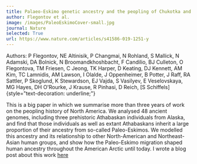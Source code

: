 ```yaml
---
title: Palaeo-Eskimo genetic ancestry and the peopling of Chukotka and North America
author: Flegontov et al.
image: /images/PaleoEskimoCover-small.jpg
journal: Nature
selected: True
url: https://www.nature.com/articles/s41586-019-1251-y
---
```


Authors: P Flegontov, NE Altinisik, P Changmai, N Rohland, S Mallick, N Adamski, DA Bolnick, N Broomandkhoshbacht, F Candilio, BJ Culleton, O Flegontova, TM Friesen, C Jeong, TK Harper, D Keating, DJ Kennett, AM Kim, TC Lamnidis, AM Lawson, I Olalde, J Oppenheimer, B Potter, J Raff, RA Sattler, P Skoglund, K Stewardson, EJ Vajda, S Vasilyev, E Veselovskaya, MG Hayes, DH O\'Rourke, J Krause, R Pinhasi, D Reich, [S Schiffels]{style="text-decoration: underline;"}

This is a big paper in which we summarise more than three years of work on the peopling history of North America. We analysed 48 ancient genomes, including three prehistoric Athabaskan individuals from Alaska, and find that those individuals as well as extant Athabaskans inherit a large proportion of their ancestry from so-called Paleo-Eskimos. We modelled this ancestry and its relationship to other North-American and Northeast-Asian human groups, and show how the Paleo-Eskimo migration shaped human ancestry throughout the American Arctic until today. I wrote a blog post about this work [here](https://natureecoevocommunity.nature.com/users/253326-stephan-schiffels/posts/49657-paleo-eskimo-ancestry-in-north-america-or-how-to-grow-a-paper-from-6-to-35-authors)